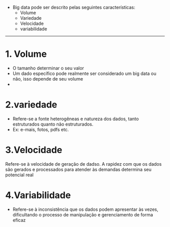 - Big data pode ser descrito pelas seguintes características:
	- Volume
	- Variedade
	- Velocidade
	- variabilidade
---
# 1. Volume
- O tamanho determinar o seu valor
- Um dado específico pode realmente ser considerado um big data ou não, isso depende de seu volume
-
# 2.variedade
- Refere-se a fonte heterogêneas e natureza dos dados, tanto estruturados quanto não estruturados.
- Ex: e-mais, fotos, pdfs etc.

# 3.Velocidade
Refere-se à velocidade de geração de dadso. A rapidez com que os dados são gerados e processados para atender às demandas determina seu potencial real

# 4.Variabilidade
- Refere-se à inconsistência que os dados podem apresentar às vezes, dificultando o processo de manipulação e gerenciamento de forma eficaz